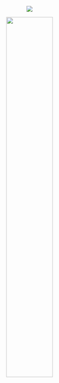 <p align="center">
    <img id="preview" src="https://komarev.com/ghpvc/?username=sandbox128&color=red">
</p>
<p align="center">
    <a href="https://github.com/"><img width="50%" src="https://github-readme-stats.vercel.app/api/top-langs/?username=sandbox128&theme=dark&layout=compact&langs_count=5&bg_color=101010&hide_title=true"></a>
</p>

